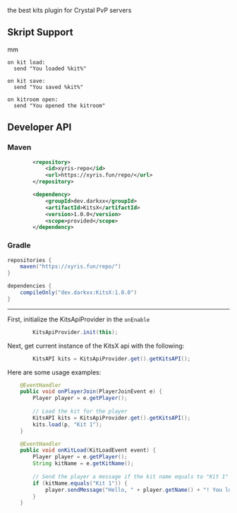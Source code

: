 the best kits plugin for Crystal PvP servers

## Skript Support
mm
```sk
on kit load:
  send "You loaded %kit%"
```

```sk
on kit save:
  send "You saved %kit%"
```

```sk
on kitroom open:
  send "You opened the kitroom"
```

## Developer API

### Maven

```xml
        <repository>
            <id>xyris-repo</id>
            <url>https://xyris.fun/repo/</url>
        </repository>

        <dependency>
            <groupId>dev.darkxx</groupId>
            <artifactId>KitsX</artifactId>
            <version>1.0.0</version>
            <scope>provided</scope>
        </dependency>
```

### Gradle

```groovy
repositories {
    maven("https://xyris.fun/repo/")
}

dependencies {
    compileOnly("dev.darkxx:KitsX:1.0.0")
}
```
---

First, initialize the KitsApiProvider in the `onEnable`

```java
        KitsApiProvider.init(this);
```

Next, get current instance of the KitsX api with the following:

```java
        KitsAPI kits = KitsApiProvider.get().getKitsAPI();
```

Here are some usage examples:

```java
    @EventHandler
    public void onPlayerJoin(PlayerJoinEvent e) {
        Player player = e.getPlayer();
        
        // Load the kit for the player
        KitsAPI kits = KitsApiProvider.get().getKitsAPI();
        kits.load(p, "Kit 1");
    }

    @EventHandler
    public void onKitLoad(KitLoadEvent event) {
        Player player = e.getPlayer();
        String kitName = e.getKitName();
        
        // Send the player a message if the kit name equals to "Kit 1"
        if (kitName.equals("Kit 1")) {
            player.sendMessage("Hello, " + player.getName() + "! You loaded " + kitName + "!");
        }
    }
```
